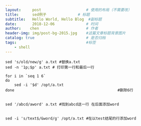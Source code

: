 ```yaml
---
layout:     post                    # 使用的布局（不需要改）
title:      sed例子              # 标题 
subtitle:   Hello World, Hello Blog  #副标题
date:       2018-12-06              # 时间
author:    chen                     # 作者
header-img: img/post-bg-2015.jpg    #这篇文章标题背景图片
catalog: true                       # 是否归档
tags:                               #标签
    - shell
---
```



    sed 's/old/new/g' a.txt #替换a.txt
    sed -n '1p;$p' a.txt # 打印第一行和最后一行
    
    for i in `seq 1 6`
    do
        sed -i '$d' /opt/a.txt
    done                                              #删除6行
    
    
    sed '/abcd/aword' a.txt #找到abcd这一行 在后面添加word
    
    
    sed -i 's/text$/&word/g' /opt/a.txt #在以test结尾的行添加word
    
